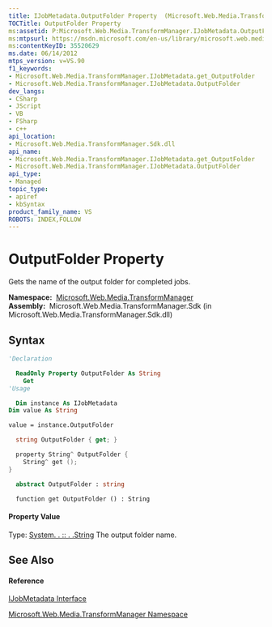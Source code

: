 ```yaml
---
title: IJobMetadata.OutputFolder Property  (Microsoft.Web.Media.TransformManager)
TOCTitle: OutputFolder Property
ms:assetid: P:Microsoft.Web.Media.TransformManager.IJobMetadata.OutputFolder
ms:mtpsurl: https://msdn.microsoft.com/en-us/library/microsoft.web.media.transformmanager.ijobmetadata.outputfolder(v=VS.90)
ms:contentKeyID: 35520629
ms.date: 06/14/2012
mtps_version: v=VS.90
f1_keywords:
- Microsoft.Web.Media.TransformManager.IJobMetadata.get_OutputFolder
- Microsoft.Web.Media.TransformManager.IJobMetadata.OutputFolder
dev_langs:
- CSharp
- JScript
- VB
- FSharp
- c++
api_location:
- Microsoft.Web.Media.TransformManager.Sdk.dll
api_name:
- Microsoft.Web.Media.TransformManager.IJobMetadata.get_OutputFolder
- Microsoft.Web.Media.TransformManager.IJobMetadata.OutputFolder
api_type:
- Managed
topic_type:
- apiref
- kbSyntax
product_family_name: VS
ROBOTS: INDEX,FOLLOW
---
```


# OutputFolder Property

Gets the name of the output folder for completed jobs.

**Namespace:**  [Microsoft.Web.Media.TransformManager](microsoft-web-media-transformmanager-namespace.md)  
**Assembly:**  Microsoft.Web.Media.TransformManager.Sdk (in Microsoft.Web.Media.TransformManager.Sdk.dll)

## Syntax

``` vb
'Declaration

  ReadOnly Property OutputFolder As String
    Get
'Usage

  Dim instance As IJobMetadata
Dim value As String

value = instance.OutputFolder
```

``` csharp
  string OutputFolder { get; }
```

``` c++
  property String^ OutputFolder {
    String^ get ();
}
```

``` fsharp
  abstract OutputFolder : string
```

``` jscript
  function get OutputFolder () : String
```

#### Property Value

Type: [System. . :: . .String](https://msdn.microsoft.com/en-us/library/s1wwdcbf\(v=vs.90\))  
The output folder name.  

## See Also

#### Reference

[IJobMetadata Interface](ijobmetadata-interface-microsoft-web-media-transformmanager.md)

[Microsoft.Web.Media.TransformManager Namespace](microsoft-web-media-transformmanager-namespace.md)

